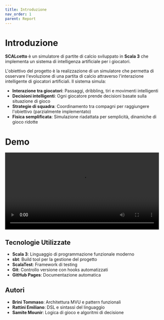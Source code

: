 ```yaml
---
title: Introduzione
nav_order: 1
parent: Report
---
```

# Introduzione
**SCALcetto** è un simulatore di partite di calcio sviluppato in **Scala 3** che implementa un sistema di intelligenza artificiale per i giocatori.

L'obiettivo del progetto è la realizzazione di un simulatore che permetta di osservare l'evoluzione di una partita di calcio attraverso l'interazione intelligente di giocatori artificiali. Il sistema simula:

- **Interazione tra giocatori**: Passaggi, dribbling, tiri e movimenti intelligenti
- **Decisioni intelligenti**: Ogni giocatore prende decisioni basate sulla situazione di gioco
- **Strategie di squadra**: Coordinamento tra compagni per raggiungere l'obiettivo (parzialmente implementato)
- **Fisica semplificata**: Simulazione riadattata per semplicità, dinamiche di gioco ridotte

# Demo
<video width="100%" controls>
  <source src="../assets/images/scalcetto.mp4" type="video/mp4">
</video>

## Tecnologie Utilizzate
- **Scala 3**: Linguaggio di programmazione funzionale moderno
- **sbt**: Build tool per la gestione del progetto
- **ScalaTest**: Framework di testing
- **Git**: Controllo versione con hooks automatizzati
- **GitHub Pages**: Documentazione automatica

## Autori
- **Brini Tommaso**: Architettura MVU e pattern funzionali
- **Rattini Emiliano**: DSL e sintassi del linguaggio
- **Samite Mounir**: Logica di gioco e algoritmi di decisione
